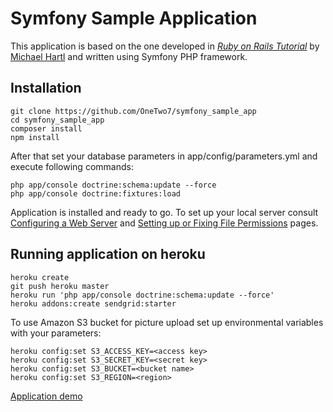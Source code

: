 # Symfony Sample Application

This application is based on the one developed in
[*Ruby on Rails Tutorial*](http://railstutorial.org/)
by [Michael Hartl](http://michaelhartl.com/)
and written using Symfony PHP framework.

## Installation

	git clone https://github.com/OneTwo7/symfony_sample_app
	cd symfony_sample_app
	composer install
	npm install

After that set your database parameters in app/config/parameters.yml
and execute following commands:

	php app/console doctrine:schema:update --force
	php app/console doctrine:fixtures:load

Application is installed and ready to go. To set up your local server
consult [Configuring a Web Server](http://symfony.com/doc/current/setup/web_server_configuration.html) and [Setting up or Fixing File Permissions](http://symfony.com/doc/current/setup/file_permissions.html) pages.

## Running application on heroku

	heroku create
	git push heroku master
	heroku run 'php app/console doctrine:schema:update --force'
	heroku addons:create sendgrid:starter

To use Amazon S3 bucket for picture upload set up environmental variables
with your parameters:

	heroku config:set S3_ACCESS_KEY=<access key>
	heroku config:set S3_SECRET_KEY=<secret key>
	heroku config:set S3_BUCKET=<bucket name>
	heroku config:set S3_REGION=<region>

[Application demo](https://secret-chamber-53101.herokuapp.com/)